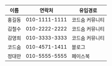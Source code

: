 |이름|연락처|유입경로|
|---|----|------|
|홍길동|010-1111-1111|코드숨 커뮤니티|
|김철수|010-2222-2222|코드숨 커뮤니티|
|김영희|010-3333-3333|코드숨 커뮤니티|
|코드숨|010-4571-1411|블로그|
|정대만|010-5555-5555|페이스북|
